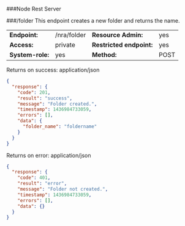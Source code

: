###Node Rest Server

###/folder
This endpoint creates a new folder and returns the name.

|                       |                       |                         |       |
|-----------------------|-----------------------|-------------------------|-------|
|**Endpoint:**          |/nra/folder |**Resource Admin:**      |yes    |
|**Access:**            |private                |**Restricted endpoint:** |yes    |
|**System-role:**       |yes                    |**Method:**              |POST  |

Returns on success: application/json
```json
{
  "response": {
    "code": 201,
    "result": "success",
    "message": "Folder created.",
    "timestamp": 1436984733059,
    "errors": [],
    "data": {
      "folder_name": "foldername"
    }
  }
}
```

Returns on error: application/json
```json
{
  "response": {
    "code": 401,
    "result": "error",
    "message": "Folder not created.",
    "timestamp": 1436984733059,
    "errors": [],
    "data": {}
  }
}
```
